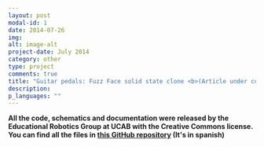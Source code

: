 ```yaml
---
layout: post
modal-id: 1
date: 2014-07-26
img: 
alt: image-alt
project-date: July 2014
category: other
type: project
comments: true
title: "Guitar pedals: Fuzz Face solid state clone <b>(Article under construction)</b>"
description: 
p_languages: ""
---
```



<b>All the code, schematics and documentation were released by the Educational Robotics Group at UCAB with the Creative Commons license. You can find all the files in <a href="https://github.com/YoshuaNava/GrupoRoboticaEducativaUCAB">this GitHub repository</a> (It's in spanish) </b>

